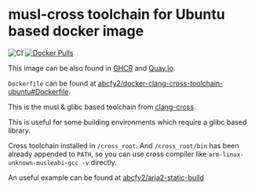 # musl-cross toolchain for Ubuntu based docker image

![CI](https://github.com/abcfy2/docker-clang-cross-toolchain-ubuntu/actions/workflows/ci.yml/badge.svg)
[![Docker Pulls](https://img.shields.io/docker/pulls/abcfy2/clang-cross-toolchain-ubuntu)](https://hub.docker.com/r/abcfy2/clang-cross-toolchain-ubuntu)

This image can be also found in [GHCR](https://github.com/abcfy2/docker-clang-cross-toolchain-ubuntu/pkgs/container/clang-cross-toolchain-ubuntu) and [Quay.io](https://quay.io/repository/abcfy2/clang-cross-toolchain-ubuntu).

`Dockerfile` can be found at [abcfy2/docker-clang-cross-toolchain-ubuntu#Dockerfile](https://github.com/abcfy2/docker-clang-cross-toolchain-ubuntu/blob/main/Dockerfile).

This is the musl & glibc based toolchain from [clang-cross](https://github.com/cross-tools/clang-cross/).

This is useful for some building environments which require a glibc based library.

Cross toolchain installed in `/cross_root`. And `/cross_root/bin` has been already appended to `PATH`, so you can use cross compiler like `arm-linux-unknown-musleabi-gcc -v` directly.

An useful example can be found at [abcfy2/aria2-static-build](https://github.com/abcfy2/aria2-static-build/blob/main/build.sh)

